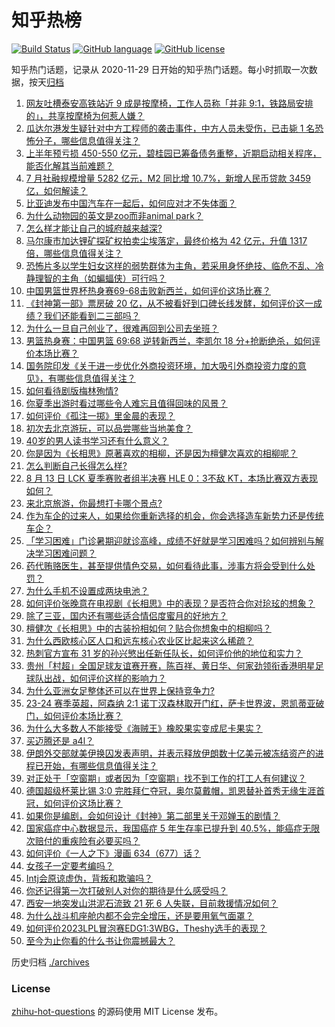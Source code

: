 # 知乎热榜
[![Build Status](https://github.com/ToWeLong/zhihu-hot-questions/workflows/CI/badge.svg)](https://github.com/ToWeLong/zhihu-hot-questions/actions)
[![GitHub language](https://img.shields.io/badge/language-golang-orange.svg)](https://golang.org/)
[![GitHub license](https://img.shields.io/github/license/ToWeLong/zhihu-hot-questions)](https://github.com/ToWeLong/zhihu-hot-questions/blob/main/LICENSE)

知乎热门话题，记录从 2020-11-29 日开始的知乎热门话题。每小时抓取一次数据，按天[归档](./archives)

<!-- BEGIN -->

1. [网友吐槽泰安高铁站近 9 成是按摩椅，工作人员称「并非 9:1，铁路局安排的」，共享按摩椅为何惹人嫌？](https://www.zhihu.com/question/617070871)
1. [瓜达尔港发生疑针对中方工程师的袭击事件，中方人员未受伤，已击毙 1 名恐怖分子，哪些信息值得关注？](https://www.zhihu.com/question/617098667)
1. [上半年预亏损 450-550 亿元，碧桂园已筹备债务重整，近期启动相关程序，能否化解其当前难题？](https://www.zhihu.com/question/616735161)
1. [7 月社融规模增量 5282 亿元，M2 同比增 10.7%，新增人民币贷款 3459 亿，如何解读？](https://www.zhihu.com/question/616788676)
1. [比亚迪发布中国汽车在一起后，如何应对才不失体面？](https://www.zhihu.com/question/616739255)
1. [为什么动物园的英文是zoo而非animal park？](https://www.zhihu.com/question/616548409)
1. [怎么样才能让自己的城府越来越深?](https://www.zhihu.com/question/586617359)
1. [马尔康市加达锂矿探矿权拍卖尘埃落定，最终价格为 42 亿元，升值 1317 倍，哪些信息值得关注？](https://www.zhihu.com/question/617070878)
1. [恐怖片多以学生妇女这样的弱势群体为主角，若采用身怀绝技、临危不乱、冷静理智的主角（如蝙蝠侠）可行吗？](https://www.zhihu.com/question/613609449)
1. [中国男篮世界杯热身赛69-68击败新西兰，如何评价这场比赛？](https://www.zhihu.com/question/617133329)
1. [《封神第一部》票房破 20 亿，从不被看好到口碑长线发酵，如何评价这一成绩？我们还能看到二三部吗？](https://www.zhihu.com/question/617107890)
1. [为什么一旦自己创业了，很难再回到公司去坐班？](https://www.zhihu.com/question/47342018)
1. [男篮热身赛：中国男篮 69:68 逆转新西兰，李凯尔 18 分+抢断绝杀，如何评价本场比赛？](https://www.zhihu.com/question/617133353)
1. [国务院印发《关于进一步优化外商投资环境，加大吸引外商投资力度的意见》，有哪些信息值得关注？](https://www.zhihu.com/question/617106892)
1. [如何看待剧版梅林殉情?](https://www.zhihu.com/question/616709449)
1. [你夏季出游时看过哪些令人难忘且值得回味的风景？](https://www.zhihu.com/question/612065571)
1. [如何评价《孤注一掷》里金晨的表现？](https://www.zhihu.com/question/616379573)
1. [初次去北京游玩，可以品尝哪些当地美食？](https://www.zhihu.com/question/614806842)
1. [40岁的男人读书学习还有什么意义？](https://www.zhihu.com/question/616466767)
1. [你是因为《长相思》原著喜欢的相柳，还是因为檀健次喜欢的相柳呢？](https://www.zhihu.com/question/616926549)
1. [怎么判断自己长得怎么样?](https://www.zhihu.com/question/451282247)
1. [8 月 13 日 LCK 夏季赛败者组半决赛 HLE 0：3不敌 KT，本场比赛双方表现如何？](https://www.zhihu.com/question/617092538)
1. [来北京旅游，你最想打卡哪个景点?](https://www.zhihu.com/question/615348828)
1. [作为车企的过来人，如果给你重新选择的机会，你会选择造车新势力还是传统车企？](https://www.zhihu.com/question/612283479)
1. [「学习困难」门诊暑期迎就诊高峰，成绩不好就是学习困难吗？如何辨别与解决学习困难问题？](https://www.zhihu.com/question/616983872)
1. [药代贿赂医生，甚至提供情色交易，如何看待此事，涉事方将会受到什么处罚？](https://www.zhihu.com/question/616781025)
1. [为什么手机不设置成两块电池？](https://www.zhihu.com/question/616661440)
1. [如何评价张晚意在电视剧《长相思》中的表现？是否符合你对玱玹的想象？](https://www.zhihu.com/question/613715943)
1. [除了三亚，国内还有哪些适合情侣度蜜月的好地方？](https://www.zhihu.com/question/616388178)
1. [檀健次《长相思》中的古装扮相如何？贴合你想象中的相柳吗？](https://www.zhihu.com/question/614061081)
1. [为什么西欧核心区人口和远东核心农业区比起来这么稀疏？](https://www.zhihu.com/question/616662660)
1. [热刺官方宣布 31 岁的孙兴慜出任新任队长，如何评价他的地位和实力？](https://www.zhihu.com/question/617035249)
1. [贵州「村超」全国足球友谊赛开赛，陈百祥、黄日华、何家劲领衔香港明星足球队出战，如何评价这样的影响力？](https://www.zhihu.com/question/617089537)
1. [为什么亚洲女足整体还可以在世界上保持竞争力?](https://www.zhihu.com/question/515449554)
1. [23-24 赛季英超，阿森纳 2:1 诺丁汉森林取开门红，萨卡世界波，恩凯蒂亚破门，如何评价本场比赛？](https://www.zhihu.com/question/617014248)
1. [为什么大多数人不能接受《海贼王》橡胶果实变成尼卡果实？](https://www.zhihu.com/question/533136381)
1. [买迈腾还是 a4l？](https://www.zhihu.com/question/531351028)
1. [伊朗外交部就美伊换囚发表声明，并表示释放伊朗数十亿美元被冻结资产的进程已开始，有哪些信息值得关注？](https://www.zhihu.com/question/616749934)
1. [对正处于「空窗期」或者因为「空窗期」找不到工作的打工人有何建议？](https://www.zhihu.com/question/616748194)
1. [德国超级杯莱比锡 3:0 完胜拜仁夺冠，奥尔莫戴帽，凯恩替补首秀无缘生涯首冠，如何评价这场比赛？](https://www.zhihu.com/question/617047019)
1. [如果你是编剧，会如何设计《封神》第二部里关于邓婵玉的剧情？](https://www.zhihu.com/question/616180194)
1. [国家癌症中心数据显示，我国癌症 5 年生存率已提升到 40.5%，能癌症无限次赔付的重疾险有必要买吗？](https://www.zhihu.com/question/617087720)
1. [如何评价《一人之下》漫画 634（677）话？](https://www.zhihu.com/question/616705458)
1. [女孩子一定要考编吗？](https://www.zhihu.com/question/614553591)
1. [Intj会原谅虚伪，背叛和欺骗吗？](https://www.zhihu.com/question/615984353)
1. [你还记得第一次打破别人对你的期待是什么感受吗？](https://www.zhihu.com/question/615961607)
1. [西安一地突发山洪泥石流致 21 死 6 人失联，目前救援情况如何？](https://www.zhihu.com/question/616936232)
1. [为什么战斗机座舱内都不会完全增压，还是要用氧气面罩？](https://www.zhihu.com/question/616942262)
1. [如何评价2023LPL冒泡赛EDG1:3WBG，Theshy选手的表现？](https://www.zhihu.com/question/616512909)
1. [至今为止你看的什么书让你震撼最大？](https://www.zhihu.com/question/266030969)

<!-- END -->

历史归档 [./archives](./archives)


### License
[zhihu-hot-questions](https://github.com/towelong/zhihu-hot-questions) 的源码使用 MIT License 发布。